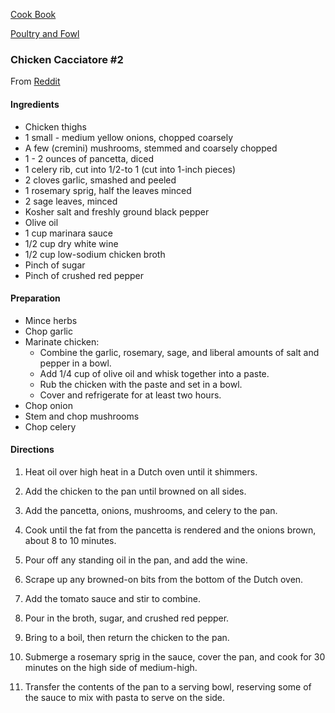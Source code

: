 [Cook Book](https://github.com/vmsmith/CookBook/blob/master/README.md)

[Poultry and Fowl](https://github.com/vmsmith/CookBook/blob/master/poultry_fowl.md)  

### Chicken Cacciatore #2  
From [Reddit](https://www.reddit.com/r/recipes/comments/2u3d3v/batalis_chicken_cacciatore/)

#### Ingredients  

* Chicken thighs  
* 1 small - medium yellow onions, chopped coarsely
* A few (cremini) mushrooms, stemmed and coarsely chopped
* 1 - 2 ounces of pancetta, diced
* 1 celery rib, cut into 1/2-to 1 (cut into 1-inch pieces)
* 2 cloves garlic, smashed and peeled 
* 1 rosemary sprig, half the leaves minced
* 2 sage leaves, minced
* Kosher salt and freshly ground black pepper
* Olive oil
* 1 cup marinara sauce
* 1/2 cup dry white wine 
* 1/2 cup low-sodium chicken broth
* Pinch of sugar
* Pinch of crushed red pepper

#### Preparation  

* Mince herbs  
* Chop garlic
* Marinate chicken:  
  * Combine the garlic, rosemary, sage, and liberal amounts of salt and pepper in a bowl.  
  * Add 1/4 cup of olive oil and whisk together into a paste.  
  * Rub the chicken with the paste and set in a bowl.  
  * Cover and refrigerate for at least two hours.
* Chop onion  
* Stem and chop mushrooms  
* Chop celery  

#### Directions  

1. Heat oil over high heat in a Dutch oven until it shimmers. 

2. Add the chicken to the pan until browned on all sides.  

3. Add the pancetta, onions, mushrooms, and celery to the pan. 

4. Cook until the fat from the pancetta is rendered and the onions brown, about 8 to 10 minutes. 

5. Pour off any standing oil in the pan, and add the wine. 

6. Scrape up any browned-on bits from the bottom of the Dutch oven.  

7. Add the tomato sauce and stir to combine.   

8. Pour in the broth, sugar, and crushed red pepper.  

9. Bring to a boil, then return the chicken to the pan.  

10. Submerge a rosemary sprig in the sauce, cover the pan, and cook for 30 minutes on the high side of medium-high.  

11. Transfer the contents of the pan to a serving bowl, reserving some of the sauce to mix with pasta to serve on the side.


